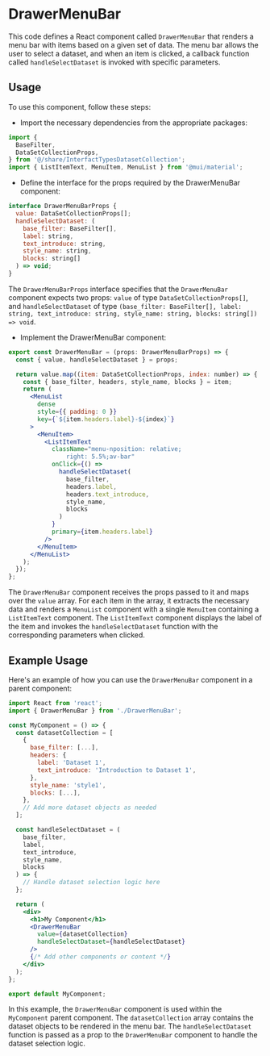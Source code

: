 # DrawerMenuBar
This code defines a React component called `DrawerMenuBar` that renders a menu bar with items based on a given set of data. The menu bar allows the user to select a dataset, and when an item is clicked, a callback function called `handleSelectDataset` is invoked with specific parameters.

## Usage
To use this component, follow these steps:

- Import the necessary dependencies from the appropriate packages:
```jsx
import {
  BaseFilter,
  DataSetCollectionProps,
} from '@/share/InterfactTypesDatasetCollection';
import { ListItemText, MenuItem, MenuList } from '@mui/material';
```

- Define the interface for the props required by the DrawerMenuBar component:

```jsx
interface DrawerMenuBarProps {
  value: DataSetCollectionProps[];
  handleSelectDataset: (
    base_filter: BaseFilter[],
    label: string,
    text_introduce: string,
    style_name: string,
    blocks: string[]
  ) => void;
}
```

The `DrawerMenuBarProps` interface specifies that the `DrawerMenuBar` component expects two props: `value` of type `DataSetCollectionProps[]`, and `handleSelectDataset` of type `(base_filter: BaseFilter[], label: string, text_introduce: string, style_name: string, blocks: string[]) => void`.

- Implement the DrawerMenuBar component:

```jsx
export const DrawerMenuBar = (props: DrawerMenuBarProps) => {
  const { value, handleSelectDataset } = props;

  return value.map((item: DataSetCollectionProps, index: number) => {
    const { base_filter, headers, style_name, blocks } = item;
    return (
      <MenuList
        dense
        style={{ padding: 0 }}
        key={`${item.headers.label}-${index}`}
      >
        <MenuItem>
          <ListItemText
            className="menu-nposition: relative;
                right: 5.5%;av-bar"
            onClick={() =>
              handleSelectDataset(
                base_filter,
                headers.label,
                headers.text_introduce,
                style_name,
                blocks
              )
            }
            primary={item.headers.label}
          />
        </MenuItem>
      </MenuList>
    );
  });
};
```

The `DrawerMenuBar` component receives the props passed to it and maps over the `value` array. For each item in the array, it extracts the necessary data and renders a `MenuList` component with a single `MenuItem` containing a `ListItemText` component. The `ListItemText` component displays the label of the item and invokes the `handleSelectDataset` function with the corresponding parameters when clicked.

## Example Usage
Here's an example of how you can use the `DrawerMenuBar` component in a parent component:

```jsx
import React from 'react';
import { DrawerMenuBar } from './DrawerMenuBar';

const MyComponent = () => {
  const datasetCollection = [
    {
      base_filter: [...],
      headers: {
        label: 'Dataset 1',
        text_introduce: 'Introduction to Dataset 1',
      },
      style_name: 'style1',
      blocks: [...],
    },
    // Add more dataset objects as needed
  ];

  const handleSelectDataset = (
    base_filter,
    label,
    text_introduce,
    style_name,
    blocks
  ) => {
    // Handle dataset selection logic here
  };

  return (
    <div>
      <h1>My Component</h1>
      <DrawerMenuBar
        value={datasetCollection}
        handleSelectDataset={handleSelectDataset}
      />
      {/* Add other components or content */}
    </div>
  );
};

export default MyComponent;
```

In this example, the `DrawerMenuBar` component is used within the `MyComponent` parent component. The `datasetCollection` array contains the dataset objects to be rendered in the menu bar. The `handleSelectDataset` function is passed as a prop to the `DrawerMenuBar` component to handle the dataset selection logic.